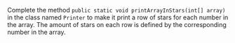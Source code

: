 Complete the method `public static void printArrayInStars(int[] array)` in the class named `Printer` to make it print a row of stars for each number in the array. The amount of stars on each row is defined by the corresponding number in the array.